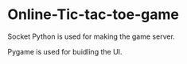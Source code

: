 # Online-Tic-tac-toe-game

Socket Python is used for making the game server.

Pygame is used for buidling the UI.
